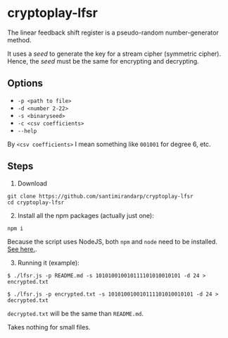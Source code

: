 # cryptoplay-lfsr

The linear feedback shift register is a pseudo-random number-generator method. 

It uses a _seed_ to generate the key for a stream cipher (symmetric cipher). Hence, the _seed_ must be the same for encrypting and decrypting.

## Options

* `-p <path to file>`
* `-d <number 2-22>`
* `-s <binaryseed>`
* `-c <csv coefficients>`
* `--help`

By `<csv coefficients>` I mean something like `001001` for degree 6, etc.

## Steps
1. Download
```
git clone https://github.com/santimirandarp/cryptoplay-lfsr
cd cryptoplay-lfsr
```
2. Install all the npm packages (actually just one):
```
npm i
```
Because the script uses NodeJS, both `npm` and `node` need to be installed. [See
here.](https://nodejs.org/en/download/).

3. Running it (example):
```
$ ./lfsr.js -p README.md -s 101010010010111101010010101 -d 24 > encrypted.txt

$ ./lfsr.js -p encrypted.txt -s 101010010010111101010010101 -d 24 > decrypted.txt
```

`decrypted.txt` will be the same than `README.md`. 


Takes nothing for small files.
